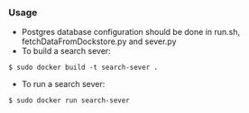 ### Usage

- Postgres database configuration should be done in run.sh, fetchDataFromDockstore.py and sever.py
- To build a search sever:
```
$ sudo docker build -t search-sever .
```
- To run a search sever:
```
$ sudo docker run search-sever
```